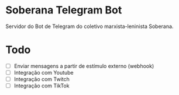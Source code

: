 # Soberana Telegram Bot
Servidor do Bot de Telegram do coletivo marxista-leninista Soberana.

# Todo
- [ ] Enviar mensagens a partir de estímulo externo (webhook)
- [ ] Integração com Youtube
- [ ] Integração com Twitch
- [ ] Integração com TikTok

